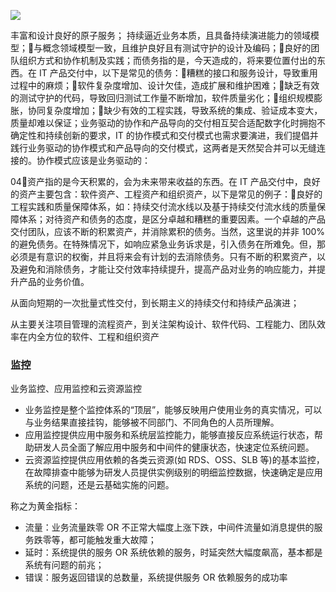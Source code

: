 

![](https://linnaname.github.io/img/teamlead/project_02)




丰富和设计良好的原子服务；
持续逼近业务本质，且具备持续演进能力的领域模型；与概念领域模型一致，且维护良好且有测试守护的设计及编码；良好的团队组织方式和协作机制及实践；而债务指的是，今天造成的，将来要位置付出的东西。在 IT 产品交付中，以下是常见的债务：糟糕的接口和服务设计，导致重用过程中的麻烦；软件复杂度增加、设计欠佳，造成扩展和维护困难；缺乏有效的测试守护的代码，导致回归测试工作量不断增加，软件质量劣化；组织规模膨胀，协同复杂度增加；缺少有效的工程实践，导致系统的集成、验证成本变大，质量却难以保证；业务驱动的协作和产品导向的交付相互契合适配数字化时拥抱不确定性和持续创新的要求，IT 的协作模式和交付模式也需求要演进，我们提倡并践行业务驱动的协作模式和产品导向的交付模式，这两者是天然契合并可以无缝连接的。协作模式应该是业务驱动的：

04资产指的是今天积累的，会为未来带来收益的东西。在 IT 产品交付中，良好的资产主要包含：软件资产、工程资产和组织资产，以下是常见的例子：良好的工程实践和质量保障体系，如：持续交付流水线以及基于持续交付流水线的质量保障体系；对待资产和债务的态度，是区分卓越和糟糕的重要因素。一个卓越的产品交付团队，应该不断的积累资产，并消除累积的债务。当然，这里说的并非 100%的避免债务。在特殊情况下，如响应紧急业务诉求是，引入债务在所难免。但，那必须是有意识的权衡，并且将来会有计划的去消除债务。只有不断的积累资产，以及避免和消除债务，才能让交付效率持续提升，提高产品对业务的响应能力，并提升产品的业务价值。


从面向短期的一次批量式性交付，到长期主义的持续交付和持续产品演进；

从主要关注项目管理的流程资产，到关注架构设计、软件代码、工程能力、团队效率在内全方位的软件、工程和组织资产


### 监控

业务监控、应用监控和云资源监控


- 业务监控是整个监控体系的“顶层”，能够反映用户使用业务的真实情况，可以与业务结果直接挂钩，能够被不同部门、不同角色的人员所理解。
- 应用监控提供应用中服务和系统层监控能力，能够直接反应系统运行状态，帮助研发人员全面了解应用中服务和中间件的健康状态，快速定位系统问题。
- 云资源监控提供应用依赖的各类云资源(如 RDS、OSS、SLB 等)的基本监控，在故障排查中能够为研发人员提供实例级别的明细监控数据，快速确定是应用系统的问题，还是云基础实施的问题。

称之为黄金指标：
- 流量：业务流量跌零 OR 不正常大幅度上涨下跌，中间件流量如消息提供的服务跌零等，都可能触发重大故障；
- 延时：系统提供的服务 OR 系统依赖的服务，时延突然大幅度飙高，基本都是系统有问题的前兆；
- 错误：服务返回错误的总数量，系统提供服务 OR 依赖服务的成功率
